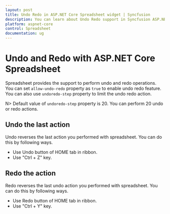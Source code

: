 ```yaml
---
layout: post
title: Undo Redo in ASP.NET Core Spreadsheet widget | Syncfusion
description: You can learn about Undo Redo support in Syncfusion ASP.NET Core Spreadsheet control and more details.
platform: aspnet-core
control: Spreadsheet
documentation: ug
--- 
```


# Undo and Redo with ASP.NET Core Spreadsheet

Spreadsheet provides the support to perform undo and redo operations. You can set `allow-undo-redo` property as `true` to enable undo redo feature. You can also use `undoredo-step` property to limit the undo redo action.

N> Default value of `undoredo-step` property is 20. You can perform 20 undo or redo actions.

## Undo the last action

Undo reverses the last action you performed with spreadsheet. You can do this by following ways.

* Use Undo button of HOME tab in ribbon.
* Use "Ctrl + Z" key.

## Redo the action

Redo reverses the last undo action you performed with spreadsheet. You can do this by following ways.

* Use Redo button of HOME tab in ribbon.
* Use "Ctrl + Y" key.